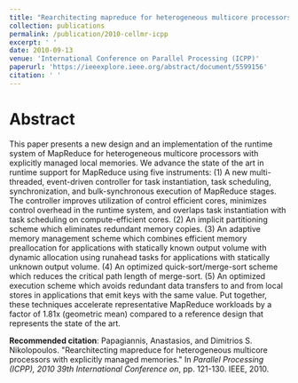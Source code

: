 ```yaml
---
title: "Rearchitecting mapreduce for heterogeneous multicore processors with explicitly managed memories"
collection: publications
permalink: /publication/2010-cellmr-icpp
excerpt: ' '
date: 2010-09-13
venue: 'International Conference on Parallel Processing (ICPP)'
paperurl: 'https://ieeexplore.ieee.org/abstract/document/5599156'
citation: ' '
---
```

Abstract
====
This paper presents a new design and an implementation of the runtime system of MapReduce for heterogeneous multicore processors with explicitly managed local memories. We advance the state of the art in runtime support for MapReduce using five instruments: (1) A new multi-threaded, event-driven controller for task instantiation, task scheduling, synchronization, and bulk-synchronous execution of MapReduce stages. The controller improves utilization of control efficient cores, minimizes control overhead in the runtime system, and overlaps task instantiation with task scheduling on compute-efficient cores. (2) An implicit partitioning scheme which eliminates redundant memory copies. (3) An adaptive memory management scheme which combines efficient memory preallocation for applications with statically known output volume with dynamic allocation using runahead tasks for applications with statically unknown output volume. (4) An optimized quick-sort/merge-sort scheme which reduces the critical path length of merge-sort. (5) An optimized execution scheme which avoids redundant data transfers to and from local stores in applications that emit keys with the same value. Put together, these techniques accelerate representative MapReduce workloads by a factor of 1.81x (geometric mean) compared to a reference design that represents the state of the art.

**Recommended citation**: Papagiannis, Anastasios, and Dimitrios S. Nikolopoulos. "Rearchitecting mapreduce for heterogeneous multicore processors with explicitly managed memories." In <i>Parallel Processing (ICPP), 2010 39th International Conference on</i>, pp. 121-130. IEEE, 2010.


